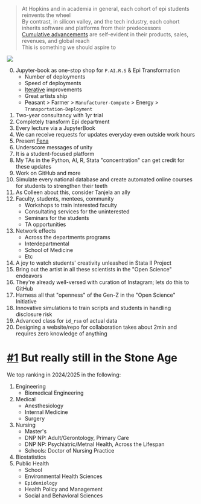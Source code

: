 > At Hopkins and in academia in general, each cohort of epi students reinvents the wheel         
By contrast, in silicon valley, and the tech industry, each cohort inherits software and platforms from their predecessors           
[Cumulative advancements](https://abikesa.github.io/why-python/) are self-evident in their products, sales, revenues, and global reach       
This is something we should aspire to 

![](https://abikesa.github.io/why-python/pyton.png)

0. Jupyter-book as one-stop shop for `P.AI.R.S` & Epi Transformation
   - Number of deployments
   - Speed of deployments
   - [Iterative](https://abikesa.github.io/zarathustra/) improvements
   - Great artists ship
   - Peasant > Farmer > `Manufacturer-Compute` > Energy > `Transportation-Deployment`
1. Two-year consultancy with 1yr trial
2. Completely transform Epi department
3. Every lecture via a JupyterBook
4. We can receive requests for updates everyday even outside work hours
5. Present [Fena](https://jhustata.github.io/basic/chapter3.html#miscellany)
6. Underscore messages of unity
7. It is a student-focused platform
8. My TAs in the Python, AI, R, Stata "concentration" can get credit for these updates
9. Work on GitHub and more
10. Simulate every national database and create automated online courses for students to strengthen their teeth
11. As Colleen about this, consider Tanjela an ally
12. Faculty, students, mentees, community
    - Workshops to train interested faculty
    - Consultating services for the uninterested
    - Seminars for the students
    - TA opportunities
13. Network effects
    - Across the departments programs
    - Interdepartmental
    - School of Medicine
    - Etc
14. A joy to watch students' creativity unleashed in Stata II Project
15. Bring out the artist in all these scientists in the "Open Science" endeavors
16. They're already well-versed with curation of Instagram; lets do this to GitHub
17. Harness all that "openness" of the Gen-Z in the "Open Science" Initiative
18. Innovative simulations to train scripts and students in handling disclosure risk
19. Advanced class for `id_rsa` of actual data
20. Designing a website/repo for collaboration takes about 2min and requires zero knowledge of anything

# [#1](https://www.usnews.com/best-graduate-schools/johns-hopkins-university-162928/overall-rankings) But really still in the Stone Age

We top ranking in 2024/2025 in the following:
1. Engineering
   - Biomedical Engineering
2. Medical
   - Anesthesiology
   - Internal Medicine
   - Surgery
3. Nursing
   - Master's
   - DNP NP: Adult/Gerontology, Primary Care
   - DNP NP: Psychiatric/Metnal Health, Across the Lifespan
   - Schools: Doctor of Nursing Practice
4. Biostatistics
5. Public Health
   - School
   - Environmental Health Sciences
   - `Epidemiology`
   - Health Policy and Management
   - Social and Behavioral Sciences
